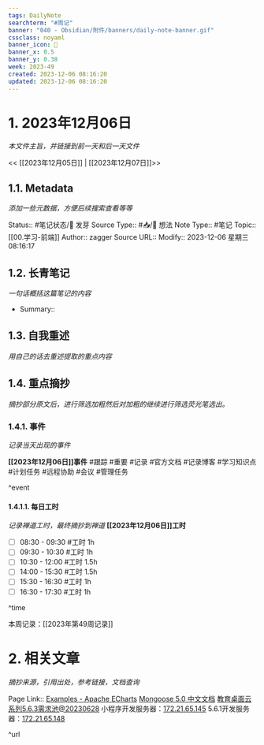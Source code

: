 ```yaml
---
tags: DailyNote
searchterm: "#周记"
banner: "040 - Obsidian/附件/banners/daily-note-banner.gif"
cssclass: noyaml
banner_icon: 💌
banner_x: 0.5
banner_y: 0.38
week: 2023-49
created: 2023-12-06 08:16:20
updated: 2023-12-06 08:16:20
---
```


# 1. 2023年12月06日

_本文件主旨，并链接到前一天和后一天文件_

<< [[2023年12月05日]] | [[2023年12月07日]]>>

## 1.1. Metadata

_添加一些元数据，方便后续搜索查看等等_

Status:: #笔记状态/🌱 发芽
Source Type:: #📥/💭 想法 
Note Type:: #笔记
Topic:: [[00.学习-前端]]
Author:: zagger
Source URL::
Modify:: 2023-12-06 星期三 08:16:17

## 1.2. 长青笔记

_一句话概括这篇笔记的内容_

- Summary::

## 1.3. 自我重述

_用自己的话去重述提取的重点内容_

## 1.4. 重点摘抄

_摘抄部分原文后，进行筛选加粗然后对加粗的继续进行筛选荧光笔选出。_

### 1.4.1. 事件

_记录当天出现的事件_

**[[2023年12月06日]]事件** 
#跟踪 #重要 #记录 #官方文档 #记录博客 #学习知识点 #计划任务 #远程协助 #会议 #管理任务

^event

#### 1.4.1.1. 每日工时

_记录禅道工时，最终摘抄到禅道_
**[[2023年12月06日]]工时**
- [ ] 08:30 - 09:30 #工时  1h
- [ ] 09:30 - 10:30 #工时  1h
- [ ] 10:30 - 12:00 #工时  1.5h
- [ ] 14:00 - 15:30 #工时  1.5h
- [ ] 15:30 - 16:30 #工时  1h
- [ ] 16:30 - 17:30 #工时  1h

^time

本周记录：[[2023年第49周记录]]

# 2. 相关文章

_摘抄来源，引用出处，参考链接，文档查询_

Page Link::
[Examples - Apache ECharts](https://echarts.apache.org/examples/zh/index.html#chart-type-pie)
[Mongoose 5.0 中文文档](http://www.mongoosejs.net/docs/api.html#findone_findOne)
[教育桌面云系列5.6.3需求池@20230628](https://www.kdocs.cn/l/cq983TSTP8Lm)
小程序开发服务器：[172.21.65.145](https://172.21.65.145/view-front/#/serve/desktop/openClass)
5.6.1开发服务器：[172.21.65.148](https://172.21.65.148/#/login?next=%2Fresource%2Fpool)

^url
